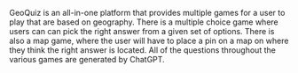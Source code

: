 GeoQuiz is an all-in-one platform that provides multiple games for a user to play that are based on geography. There is a multiple choice game where users can can pick the right answer from a given set of options. There is also a map game, where the user will have to place a pin on a map on where they think the right answer is located. All of the questions throughout the various games are generated by ChatGPT.

